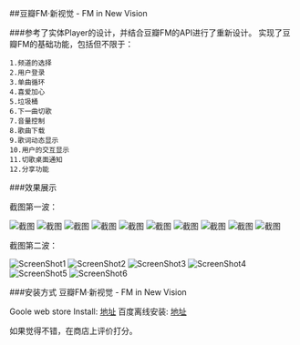 ##豆瓣FM·新视觉 - FM in New Vision

###参考了实体Player的设计，并结合豆瓣FM的API进行了重新设计。
	实现了豆瓣FM的基础功能，包括但不限于：
	
	1.频道的选择
	2.用户登录
	3.单曲循环
	4.喜爱加心
	5.垃圾桶
	6.下一曲切歌
	7.音量控制
	8.歌曲下载
	9.歌词动态显示
	10.用户的交互显示
	11.切歌桌面通知
	12.分享功能

###效果展示

截图第一波：


![截图](screenshot/01.png)
![截图](screenshot/02.png)
![截图](screenshot/03.png)
![截图](screenshot/04.png)
![截图](screenshot/05.png)
![截图](screenshot/06.png)
![截图](screenshot/07.png)
![截图](screenshot/08.png)
![截图](screenshot/09.png)
![截图](screenshot/10.png)

截图第二波：


![ScreenShot1](screenshot/001.png)
![ScreenShot2](screenshot/002.png)
![ScreenShot3](screenshot/003.png)
![ScreenShot4](screenshot/004.png)
![ScreenShot5](screenshot/005.png)
![ScreenShot6](screenshot/006.png)
	
	
	
###安装方式
	豆瓣FM·新视觉 - FM in New Vision
	
Goole web store Install: [地址][1]
百度离线安装: [地址][2] 　


如果觉得不错，在商店上评价打分。


[1]:https://chrome.google.com/webstore/detail/%E8%B1%86%E7%93%A3fm%C2%B7%E6%96%B0%E8%A7%86%E8%A7%89-fm-in-new-vision/iohkfdpdopboklgjdgcmjhlmmiainloc
[2]:http://pan.baidu.com/s/1qW26lmW

